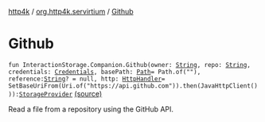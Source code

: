 [http4k](../index.md) / [org.http4k.servirtium](index.md) / [Github](./-github.md)

# Github

`fun InteractionStorage.Companion.Github(owner: `[`String`](https://kotlinlang.org/api/latest/jvm/stdlib/kotlin/-string/index.html)`, repo: `[`String`](https://kotlinlang.org/api/latest/jvm/stdlib/kotlin/-string/index.html)`, credentials: `[`Credentials`](../org.http4k.core/-credentials/index.md)`, basePath: `[`Path`](https://docs.oracle.com/javase/9/docs/api/java/nio/file/Path.html)` = Path.of(""), reference: `[`String`](https://kotlinlang.org/api/latest/jvm/stdlib/kotlin/-string/index.html)`? = null, http: `[`HttpHandler`](../org.http4k.core/-http-handler.md)` = SetBaseUriFrom(Uri.of("https://api.github.com")).then(JavaHttpClient())): `[`StorageProvider`](-storage-provider.md) [(source)](https://github.com/http4k/http4k/blob/master/http4k-testing-servirtium/src/main/kotlin/org/http4k/servirtium/storageProviders.kt#L24)

Read a file from a repository using the GitHub API.

